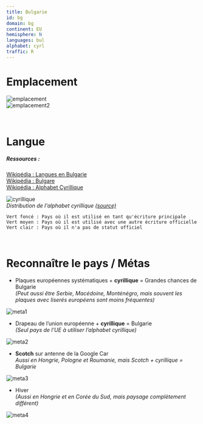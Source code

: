```yaml
---
title: Bulgarie
id: bg
domain: bg
continent: EU
hemisphere: N
languages: bul
alphabet: cyrl
traffic: R
---
```


# Emplacement

![emplacement](https://upload.wikimedia.org/wikipedia/commons/thumb/e/e9/EU-Bulgaria.svg/500px-EU-Bulgaria.svg.png)  
![emplacement2](https://upload.wikimedia.org/wikipedia/commons/e/ed/Bu-map_FR.jpg)

<br/>

# Langue

##### Ressources :

[Wikipédia : Langues en Bulgarie](https://fr.wikipedia.org/wiki/Langues_en_Bulgarie)  
[Wikipédia : Bulgare](https://fr.wikipedia.org/wiki/Bulgare)  
[Wikipédia : Alphabet Cyrillique](https://fr.wikipedia.org/wiki/Alphabet_cyrillique)  

![cyrillique](https://upload.wikimedia.org/wikipedia/commons/thumb/0/0e/Cyrillic_alphabet_world_distribution.svg/1024px-Cyrillic_alphabet_world_distribution.svg.png)  
*Distribution de l'alphabet cyrillique [(source)](https://fr.wikipedia.org/wiki/Alphabet_cyrillique#/media/Fichier:Cyrillic_alphabet_world_distribution.svg)*
```
Vert foncé : Pays où il est utilisé en tant qu'écriture principale
Vert moyen : Pays où il est utilisé avec une autre écriture officielle
Vert clair : Pays où il n'a pas de statut officiel
```

<br/>

# Reconnaître le pays / Métas

- Plaques européennes systématiques + **cyrillique** = Grandes chances de Bulgarie  
  *(Peut aussi être Serbie, Macédoine, Monténégro, mais souvent les plaques avec liserés européens sont moins fréquentes)*

![meta1](/images/bg_geoguessr3.png)

- Drapeau de l’union européenne + **cyrillique** = Bulgarie  
  *(Seul pays de l’UE à utiliser l’alphabet cyrillique)*

![meta2](/images/bg_geoguessr2.png) 

- **Scotch** sur antenne de la Google Car  
  *Aussi en Hongrie, Pologne et Roumanie, mais Scotch + cyrillique = Bulgarie*
  
![meta3](/images/bg_geoguessr.png)

- Hiver  
  *(Aussi en Hongrie et en Corée du Sud, mais paysage complètement différent)*

![meta4](/images/bg_geoguessr4.png)
